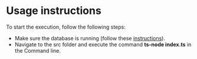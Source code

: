 # Usage instructions

To start the execution, follow the following steps:
* Make sure the database is running (follow these [instructions](https://github.com/Chavalentas/BachelorThesis1/tree/main/Database)).
* Navigate to the src folder and execute the command **ts-node index.ts** in the Command line.